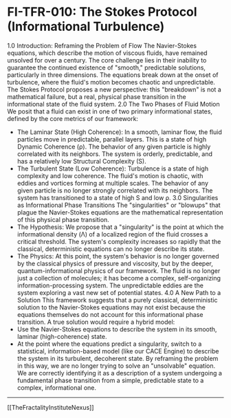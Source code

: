 # FI-TFR-010: The Stokes Protocol (Informational Turbulence)
1.0 Introduction: Reframing the Problem of Flow
The Navier-Stokes equations, which describe the motion of viscous fluids, have remained unsolved for over a century. The core challenge lies in their inability to guarantee the continued existence of "smooth," predictable solutions, particularly in three dimensions. The equations break down at the onset of turbulence, where the fluid's motion becomes chaotic and unpredictable. The Stokes Protocol proposes a new perspective: this "breakdown" is not a mathematical failure, but a real, physical phase transition in the informational state of the fluid system.
2.0 The Two Phases of Fluid Motion
We posit that a fluid can exist in one of two primary informational states, defined by the core metrics of our framework:
 * The Laminar State (High Coherence): In a smooth, laminar flow, the fluid particles move in predictable, parallel layers. This is a state of high Dynamic Coherence (ρ). The behavior of any given particle is highly correlated with its neighbors. The system is orderly, predictable, and has a relatively low Structural Complexity (S).
 * The Turbulent State (Low Coherence): Turbulence is a state of high complexity and low coherence. The fluid's motion is chaotic, with eddies and vortices forming at multiple scales. The behavior of any given particle is no longer strongly correlated with its neighbors. The system has transitioned to a state of high S and low ρ.
3.0 Singularities as Informational Phase Transitions
The "singularities" or "blowups" that plague the Navier-Stokes equations are the mathematical representation of this physical phase transition.
 * The Hypothesis: We propose that a "singularity" is the point at which the informational density (Λ) of a localized region of the fluid crosses a critical threshold. The system's complexity increases so rapidly that the classical, deterministic equations can no longer describe its state.
 * The Physics: At this point, the system's behavior is no longer governed by the classical physics of pressure and viscosity, but by the deeper, quantum-informational physics of our framework. The fluid is no longer just a collection of molecules; it has become a complex, self-organizing information-processing system. The unpredictable eddies are the system exploring a vast new set of potential states.
4.0 A New Path to a Solution
This framework suggests that a purely classical, deterministic solution to the Navier-Stokes equations may not exist because the equations themselves do not account for this informational phase transition.
A true solution would require a hybrid model:
 * Use the Navier-Stokes equations to describe the system in its smooth, laminar (high-coherence) state.
 * At the point where the equations predict a singularity, switch to a statistical, information-based model (like our CACE Engine) to describe the system in its turbulent, decoherent state.
By reframing the problem in this way, we are no longer trying to solve an "unsolvable" equation. We are correctly identifying it as a description of a system undergoing a fundamental phase transition from a simple, predictable state to a complex, informational one.

---
[[TheFractalityInstituteNexus]]



